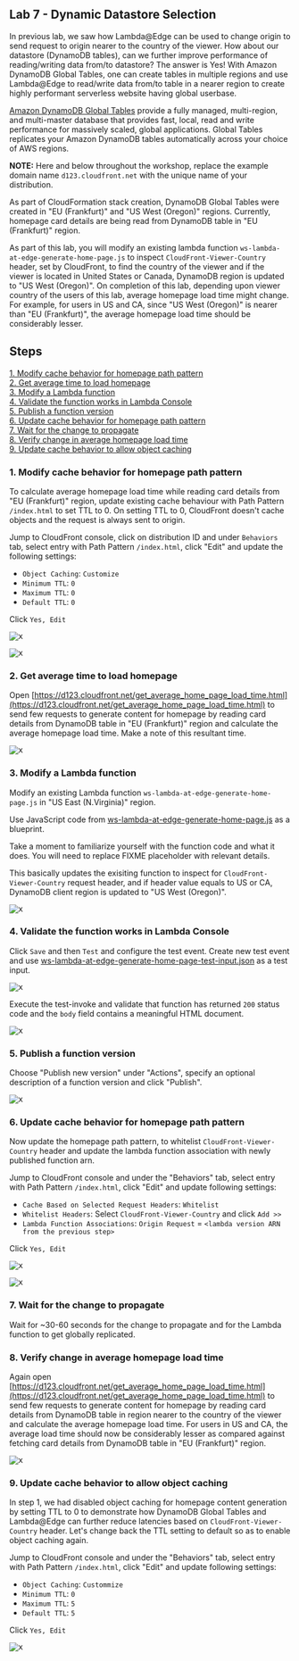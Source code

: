 ## Lab 7 - Dynamic Datastore Selection

In previous lab, we saw how Lambda@Edge can be used to change origin to send request to origin nearer to the country of the viewer. How about our datastore (DynamoDB tables), can we further improve performance of reading/writing data from/to datastore? The answer is Yes! With Amazon DynamoDB Global Tables, one can create tables in multiple regions and use Lambda@Edge to read/write data from/to table in a nearer region to create highly performant serverless website having global userbase.

[Amazon DynamoDB Global Tables](https://docs.aws.amazon.com/amazondynamodb/latest/developerguide/GlobalTables.html) provide a fully managed, multi-region, and multi-master database that provides fast, local, read and write performance for massively scaled, global applications. Global Tables replicates your Amazon DynamoDB tables automatically across your choice of AWS regions. 

**NOTE:** Here and below throughout the workshop, replace the example domain name `d123.cloudfront.net` with the unique name of your distribution.

As part of CloudFormation stack creation, DynamoDB Global Tables were created in "EU (Frankfurt)" and "US West (Oregon)" regions. Currently, homepage card details are being read from DynamoDB table in "EU (Frankfurt)" region.

As part of this lab, you will modify an existing lambda function `ws-lambda-at-edge-generate-home-page.js` to inspect `CloudFront-Viewer-Country` header, set by CloudFront, to find the country of the viewer and if the viewer is located in United States or Canada, DynamoDB region is updated to "US West (Oregon)". On completion of this lab, depending upon viewer country of the users of this lab, average homepage load time might change. For example, for users in US and CA, since "US West (Oregon)" is nearer than "EU (Frankfurt)", the average homepage load time should be considerably lesser.

## Steps

[1. Modify cache behavior for homepage path pattern](#1-modify-cache-behavior-for-homepage-path-pattern)  
[2. Get average time to load homepage](#2-get-average-time-to-load-homepage)  
[3. Modify a Lambda function](#3-modify-a-lambda-function)  
[4. Validate the function works in Lambda Console](#4-validate-the-function-works-in-lambda-console)  
[5. Publish a function version](#5-publish-a-function-version)  
[6. Update cache behavior for homepage path pattern](#6-update-cache-behavior-for-homepage-path-pattern)  
[7. Wait for the change to propagate](#7-wait-for-the-change-to-propagate)  
[8. Verify change in average homepage load time](#8-verify-change-in-average-homepage-load-time)  
[9. Update cache behavior to allow object caching](#9-update-cache-behavior-to-allow-object-caching)  

### 1. Modify cache behavior for homepage path pattern

To calculate average homepage load time while reading card details from "EU (Frankfurt)" region, update existing cache behaviour with Path Pattern `/index.html` to set TTL to 0. On setting TTL to 0, CloudFront doesn't cache objects and the request is always sent to origin.

Jump to CloudFront console, click on distribution ID and under `Behaviors` tab, select entry with Path Pattern `/index.html`, click "Edit" and update the following settings:
* `Object Caching`: `Customize`
* `Minimum TTL`: `0`
* `Maximum TTL`: `0`
* `Default TTL`: `0`

Click `Yes, Edit`

<kbd>![x](./img/update-behavior-ttl.png)</kbd>

<kbd>![x](./img/update-behavior-ttl2.png)</kbd>

### 2. Get average time to load homepage

Open [https://d123.cloudfront.net/get_average_home_page_load_time.html](https://d123.cloudfront.net/get_average_home_page_load_time.html) to send few requests to generate content for homepage by reading card details from DynamoDB table in "EU (Frankfurt)" region and calculate the average homepage load time. Make a note of this resultant time.

<kbd>![x](./img/get-average-home-page-load-time.png)</kbd>

### 3. Modify a Lambda function

Modify an existing Lambda function `ws-lambda-at-edge-generate-home-page.js` in "US East (N.Virginia)" region.

Use JavaScript code from [ws-lambda-at-edge-generate-home-page.js](./ws-lambda-at-edge-generate-home-page.js) as a blueprint. 

Take a moment to familiarize yourself with the function code and what it does. You will need to replace FIXME placeholder with relevant details.

This basically updates the exisiting function to inspect for `CloudFront-Viewer-Country` request header, and if header value equals to US or CA, DynamoDB client region is updated to "US West (Oregon)".

<kbd>![x](./img/modify-function.png)</kbd>

### 4. Validate the function works in Lambda Console

Click `Save` and then `Test` and configure the test event. Create new test event and use [ws-lambda-at-edge-generate-home-page-test-input.json](./ws-lambda-at-edge-generate-home-page-test-input.json) as a test input.

<kbd>![x](./img/configure-test-event.png)</kbd>

Execute the test-invoke and validate that function has returned `200` status code and the `body` field contains a meaningful HTML document.

<kbd>![x](./img/test-invoke-results.png)</kbd>

### 5. Publish a function version

Choose "Publish new version" under "Actions", specify an optional description of a function version and click "Publish".

<kbd>![x](./img/publish-function-version.png)</kbd>


### 6. Update cache behavior for homepage path pattern 

Now update the homepage path pattern, to whitelist `CloudFront-Viewer-Country` header and update the lambda function association with newly published function arn.

Jump to CloudFront console and under the "Behaviors" tab, select entry with Path Pattern `/index.html`, click "Edit" and update following settings:
* `Cache Based on Selected Request Headers`: `Whitelist`
* `Whitelist Headers`: Select `CloudFront-Viewer-Country` and click `Add >>`
* `Lambda Function Associations`: `Origin Request` = `<lambda version ARN from the previous step>`

Click `Yes, Edit`

<kbd>![x](./img/update-behavior.png)</kbd>

<kbd>![x](./img/update-behavior2.png)</kbd>

### 7. Wait for the change to propagate

Wait for ~30-60 seconds for the change to propagate and for the Lambda function to get globally replicated.

### 8. Verify change in average homepage load time

Again open [https://d123.cloudfront.net/get_average_home_page_load_time.html](https://d123.cloudfront.net/get_average_home_page_load_time.html) to send few requests to generate content for homepage by reading card details from DynamoDB table in region nearer to the country of the viewer and calculate the average homepage load time. For users in US and CA, the average load time should now be considerably lesser as compared against fetching card details from DynamoDB table in "EU (Frankfurt)" region.

<kbd>![x](./img/get-updated-average-home-page-load-time.png)</kbd>

### 9. Update cache behavior to allow object caching

In step 1, we had disabled object caching for homepage content generation by setting TTL to 0 to demonstrate how DynamoDB Global Tables and Lambda@Edge can further reduce latencies based on `CloudFront-Viewer-Country` header. Let's change back the TTL setting to default so as to enable object caching again.

Jump to CloudFront console and under the "Behaviors" tab, select entry with Path Pattern `/index.html`, click "Edit" and update following settings:
* `Object Caching`: `Custommize`
* `Minimum TTL`: `0`
* `Maximum TTL`: `5`
* `Default TTL`: `5`

Click `Yes, Edit`

<kbd>![x](./img/update-behavior-default-ttl.png)</kbd>